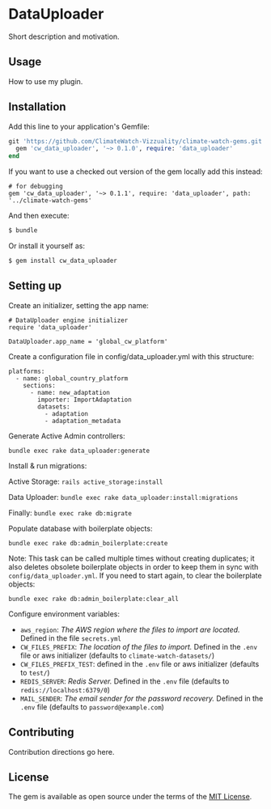 # DataUploader
Short description and motivation.

## Usage
How to use my plugin.

## Installation
Add this line to your application's Gemfile:

```ruby
git 'https://github.com/ClimateWatch-Vizzuality/climate-watch-gems.git' do
  gem 'cw_data_uploader', '~> 0.1.0', require: 'data_uploader'
end
```

If you want to use a checked out version of the gem locally add this instead:

```
# for debugging
gem 'cw_data_uploader', '~> 0.1.1', require: 'data_uploader', path: '../climate-watch-gems'
```

And then execute:
```bash
$ bundle
```

Or install it yourself as:
```bash
$ gem install cw_data_uploader
```

## Setting up

Create an initializer, setting the app name:

```
# DataUploader engine initializer
require 'data_uploader'

DataUploader.app_name = 'global_cw_platform'
```

Create a configuration file in config/data_uploader.yml with this structure:

```
platforms:
  - name: global_country_platform
    sections:
      - name: new_adaptation
        importer: ImportAdaptation
        datasets:
          - adaptation
          - adaptation_metadata
```

Generate Active Admin controllers:

`bundle exec rake data_uploader:generate`

Install & run migrations:

Active Storage:
`rails active_storage:install`

Data Uploader:
`bundle exec rake data_uploader:install:migrations`

Finally:
`bundle exec rake db:migrate`

Populate database with boilerplate objects:

`bundle exec rake db:admin_boilerplate:create`

Note: This task can be called multiple times without creating duplicates; it also deletes obsolete boilerplate objects in order to keep them in sync with `config/data_uploader.yml`. If you need to start again, to clear the boilerplate objects:

`bundle exec rake db:admin_boilerplate:clear_all`

Configure environment variables:

- `aws_region`: _The AWS region where the files to import are located._ Defined in the file `secrets.yml`
- `CW_FILES_PREFIX`: _The location of the files to import._ Defined in the `.env` file or aws initializer (defaults to `climate-watch-datasets/`)
- `CW_FILES_PREFIX_TEST`: defined in the `.env` file or aws initializer (defaults to `test/`)
- `REDIS_SERVER`: _Redis Server._ Defined in the `.env` file (defaults to `redis://localhost:6379/0`)
- `MAIL_SENDER`: _The email sender for the password recovery._ Defined in the `.env` file (defaults to `password@example.com`)

## Contributing
Contribution directions go here.

## License
The gem is available as open source under the terms of the [MIT License](https://opensource.org/licenses/MIT).
